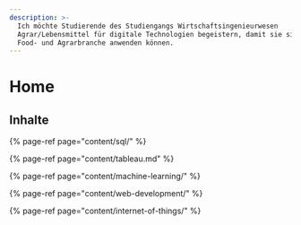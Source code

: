 ```yaml
---
description: >-
  Ich möchte Studierende des Studiengangs Wirtschaftsingenieurwesen
  Agrar/Lebensmittel für digitale Technologien begeistern, damit sie sie auf die
  Food- und Agrarbranche anwenden können.
---
```


# Home

## Inhalte

{% page-ref page="content/sql/" %}

{% page-ref page="content/tableau.md" %}

{% page-ref page="content/machine-learning/" %}

{% page-ref page="content/web-development/" %}

{% page-ref page="content/internet-of-things/" %}

